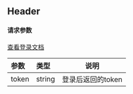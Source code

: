 Header
-----------

#### 请求参数

[查看登录文档](data/common.md#mobile-login)

|参数|类型|说明|
|:----- |:-----|----- |
|token   |string|登录后返回的token |